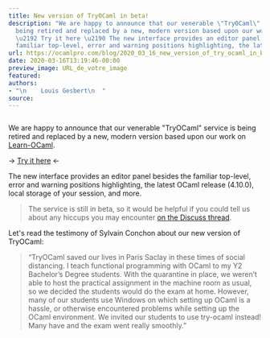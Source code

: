 ```yaml
---
title: New version of TryOCaml in beta!
description: "We are happy to announce that our venerable \"TryOCaml\" service is
  being retired and replaced by a new, modern version based upon our work on Learn-OCaml.
  \u2192 Try it here \u2190 The new interface provides an editor panel besides the
  familiar top-level, error and warning positions highlighting, the lates..."
url: https://ocamlpro.com/blog/2020_03_16_new_version_of_try_ocaml_in_beta
date: 2020-03-16T13:19:46-00:00
preview_image: URL_de_votre_image
featured:
authors:
- "\n    Louis Gesbert\n  "
source:
---
```


<p><img src="https://ocamlpro.com/blog/assets/img/picture_new_tryocaml.jpeg" alt=""/></p>
<p>We are happy to announce that our venerable &quot;TryOCaml&quot; service is being retired and replaced by a new, modern version based upon our work on <a href="https://github.com/ocaml-sf/learn-ocaml">Learn-OCaml</a>.</p>
<p>&rarr; <a href="https://try.ocamlpro.com">Try it here</a> &larr;</p>
<p>The new interface provides an editor panel besides the familiar top-level, error and warning positions highlighting, the latest OCaml release (4.10.0), local storage of your session, and more.</p>
<blockquote>
<p>The service is still in beta, so it would be helpful if you could tell us about any hiccups you may encounter <a href="https://discuss.ocaml.org/t/ann-try-ocaml-2-0-beta">on the Discuss thread</a>.</p>
</blockquote>
<p>Let's read the testimony of Sylvain Conchon about our new version of TryOCaml:</p>
<blockquote>
<p>&ldquo;TryOCaml saved our lives in Paris Saclay in these times of social distancing. I teach functional programming with OCaml to my Y2 Bachelor&rsquo;s Degree students. With the quarantine in place, we weren&rsquo;t able to host the practical assignment in the machine room as usual, so we decided the students would do the exam at home. However, many of our students use Windows on which setting up OCaml is a hassle, or otherwise encountered problems while setting up the OCaml environment. We invited our students to use try-ocaml instead! Many have and the exam went really smoothly.&rdquo;</p>
</blockquote>

